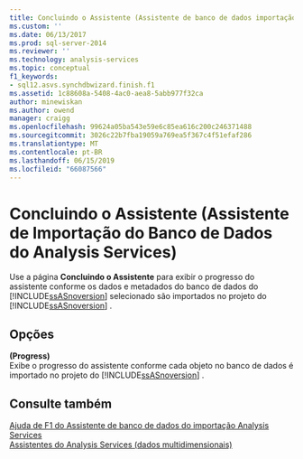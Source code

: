 ```yaml
---
title: Concluindo o Assistente (Assistente de banco de dados importação Analysis Services) | Microsoft Docs
ms.custom: ''
ms.date: 06/13/2017
ms.prod: sql-server-2014
ms.reviewer: ''
ms.technology: analysis-services
ms.topic: conceptual
f1_keywords:
- sql12.asvs.synchdbwizard.finish.f1
ms.assetid: 1c88608a-5408-4ac0-aea8-5abb977f32ca
author: minewiskan
ms.author: owend
manager: craigg
ms.openlocfilehash: 99624a05ba543e59e6c85ea616c200c246371488
ms.sourcegitcommit: 3026c22b7fba19059a769ea5f367c4f51efaf286
ms.translationtype: MT
ms.contentlocale: pt-BR
ms.lasthandoff: 06/15/2019
ms.locfileid: "66087566"
---
```

# <a name="completing-the-wizard-import-analysis-services-database-wizard"></a>Concluindo o Assistente (Assistente de Importação do Banco de Dados do Analysis Services)
  Use a página **Concluindo o Assistente** para exibir o progresso do assistente conforme os dados e metadados do banco de dados do [!INCLUDE[ssASnoversion](../includes/ssasnoversion-md.md)] selecionado são importados no projeto do [!INCLUDE[ssASnoversion](../includes/ssasnoversion-md.md)] .  
  
## <a name="options"></a>Opções  
 **(Progress)**  
 Exibe o progresso do assistente conforme cada objeto no banco de dados é importado no projeto do [!INCLUDE[ssASnoversion](../includes/ssasnoversion-md.md)] .  
  
## <a name="see-also"></a>Consulte também  
 [Ajuda de F1 do Assistente de banco de dados do importação Analysis Services](import-analysis-services-database-wizard-f1-help.md)   
 [Assistentes do Analysis Services &#40;dados multidimensionais&#41;](analysis-services-wizards-multidimensional-data.md)  
  
  
